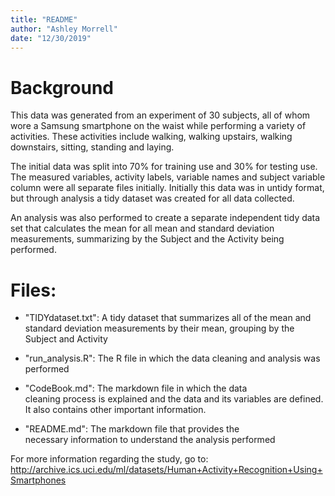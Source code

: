 ```yaml
---
title: "README"
author: "Ashley Morrell"
date: "12/30/2019"
---
```


# Background

This data was generated from an experiment of 30 subjects, all of whom wore a Samsung smartphone on the waist while performing a variety of activities. These activities include walking, walking upstairs, walking downstairs, sitting, standing and laying.

The initial data was split into 70% for training use and 30% for testing use. The measured variables, activity labels, variable names and subject variable column were all separate files initially. Initially this data was in untidy format, but through analysis a tidy dataset was created for all data collected.

An analysis was also performed to create a separate independent tidy data set that calculates the mean for all mean and standard deviation measurements, summarizing by the Subject and the Activity being performed.


# Files:

- "TIDYdataset.txt": A tidy dataset that summarizes all 
   of    the mean and standard deviation measurements by 
   their      mean, grouping by the Subject and Activity

- "run_analysis.R": The R file in which the data 
   cleaning     and analysis was performed

- "CodeBook.md": The markdown file in which the data  
   cleaning process is explained and the data and its 
   variables are defined. It also contains other 
   important    information.

- "README.md": The markdown file that provides the     
   necessary information to understand the analysis 
   performed
   

For more information regarding the study, go to: 
http://archive.ics.uci.edu/ml/datasets/Human+Activity+Recognition+Using+Smartphones

   
